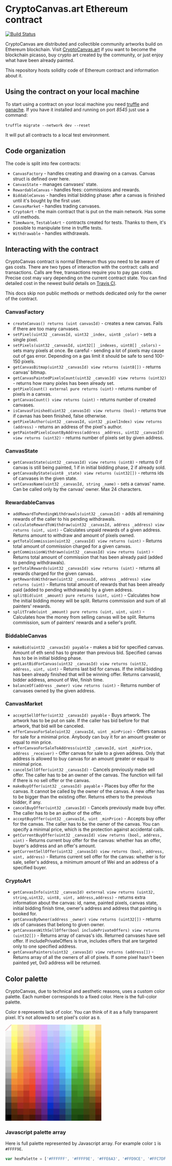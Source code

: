 # CryptoCanvas.art Ethereum contract
[![Build Status](https://travis-ci.com/TheMindhouse/cryptocanvas-solidity.svg?branch=master)](https://travis-ci.com/TheMindhouse/cryptocanvas-solidity)

CryptoCanvas are distributed and collectible community artworks build on Ethereum blockchain. Visit [CryptoCanvas.art][homepage] if you want to become the blockchain picasso, buy crypto art created by the community, or just enjoy what have been already painted. 

This repository hosts solidity code of Ethereum contract and information about it. 

## Using the contract on your local machine

To start using a contract on your local machine you need [truffle](https://github.com/trufflesuite/truffle) and [ganache](https://github.com/trufflesuite/ganache-cli). If you have it installed and running on port _8545_ just use a command: 

`truffle migrate --network dev --reset `

It will put all contracts to a local test environment. 

## Code organization

The code is split into few contracts: 
* `CanvasFactory` - handles creating and drawing on a canvas. Canvas struct is defined over here. 
* `CanvasState` - manages canvases' state. 
* `RewardableCanvas` - handles fees: commissions and rewards. 
* `BiddableCanvas` - handles initial bidding phase: after a canvas is finished until it's bought by the first user. 
* `CanvasMarket` - handles trading canvases.
* `CryptoArt` - the main contract that is put on the main network. Has some util methods. 
* `TimeAware`, `TestableArt` - contracts created for tests. Thanks to them, it's possible to manipulate time in truffle tests.
* `Withdrawable` - handles withdrawals. 

## Interacting with the contract

CryptoCanvas contract is normal Ethereum thus you need to be aware of gas costs. There are two types of interaction with the contract: calls and transactions. Calls are free, transactions require you to pay gas costs. Precise cost may vary depending on the current contract state. You can find detailed cost in the newest build details on [Travis CI](https://travis-ci.com/TheMindhouse/cryptocanvas-solidity). 

This docs skip non public methods or methods dedicated only for the owner of the contract. 

### CanvasFactory 

* `createCanvas() returns (uint canvasId)` - creates a new canvas. Fails if there are too many canvases. 
* `setPixel(uint32 _canvasId, uint32 _index, uint8 _color)` - sets a single pixel. 
* `setPixels(uint32 _canvasId, uint32[] _indexes, uint8[] _colors)` - sets many pixels at once. Be careful - sending a lot of pixels may cause out of gas error. Depending on a gas limit it should be safe to send 100-150 pixels. 
* `getCanvasBitmap(uint32 _canvasId) view returns (uint8[])` - returns canvas' bitmap. 
* `getCanvasPaintedPixelsCount(uint32 _canvasId) view returns (uint32)` - returns how many pixles has been already set. 
* `getPixelCount() external pure returns (uint)` - returns number of pixels in a canvas. 
* `getCanvasCount() view returns (uint)` - returns number of created canvases. 
* `isCanvasFinished(uint32 _canvasId) view returns (bool)` - returns true if cavnas has been finished, false otherwise. 
* `getPixelAuthor(uint32 _canvasId, uint32 _pixelIndex) view returns (address)` - returns an address of the pixel's author. 
* `getPaintedPixelsCountByAddress(address _address, uint32 _canvasId) view returns (uint32)` - returns number of pixels set by given address.

### CanvasState

* `getCanvasState(uint32 _canvasId) view returns (uint8)` - returns 0 if canvas is still being painted, 1 if in initial bidding phase, 2 if already sold. 
* `getCanvasByState(uint8 _state) view returns (uint32[])` - returns ids of canvases in the given state. 
* `setCanvasName(uint32 _canvasId, string _name)` - sets a canvas' name. Can be called only by the canvas' owner. Max 24 characters. 

### RewardableCanvas

* `addRewardToPendingWithdrawals(uint32 _canvasId)` - adds all remaining rewards of the caller to his pending withdrawals. 
* `calculateRewardToWithdraw(uint32 _canvasId, address _address) view returns (uint, uint)` - Calculates unpaid rewards of a given address. Returns amount to withdraw and amount of pixels owned.
* `getTotalCommission(uint32 _canvasId) view returns (uint)` - Returns total amount of commission charged for a given canvas.
* `getCommissionWithdrawn(uint32 _canvasId) view returns (uint)` - Returns total amount of commission that has been already paid (added to pending withdrawals).
* `getTotalRewards(uint32 _canvasId) view returns (uint)` - returns all rewards charged for the given canvas.
* `getRewardsWithdrawn(uint32 _canvasId, address _address) view returns (uint)` - Returns total amount of rewards that has been already paid (added to pending withdrawals) by a given address.
* `splitBid(uint _amount) pure returns (uint, uint)` - Calculates how the initial bidding money will be split. Returns commission and sum of all painters' rewards.
* `splitTrade(uint _amount) pure returns (uint, uint, uint)` - Calculates how the money from selling canvas will be split. Returns commission, sum of painters' rewards and a seller's profit.

### BiddableCanvas

* `makeBid(uint32 _canvasId) payable` - makes a bid for specified canvas. Amount of eth send has to greater than previous bid. Specified canvas has to be in initial bidding phase. 
* `getLastBidForCanvas(uint32 _canvasId) view returns (uint32, address, uint, uint)` - Returns last bid for canvas. If the initial bidding has been already finished that will be winning offer. Returns canvasId, bidder address, amount of Wei, finish time. 
* `balanceOf(address _owner) view returns (uint)` - Returns number of canvases owned by the given address.

### CanvasMarket

* `acceptSellOffer(uint32 _canvasId) payable` - Buys artwork. The artwork has to be put on sale. If the caller has bid before for that artwork, that bid will be canceled.
* `offerCanvasForSale(uint32 _canvasId, uint _minPrice)` - Offers canvas for sale for a minimal price. Anybody can buy it for an amount greater or equal to min price.
* `offerCanvasForSaleToAddress(uint32 _canvasId, uint _minPrice, address _receiver)` - Offer canvas for sale to a given address. Only that address is allowed to buy canvas for an amount greater or equal to minimal price.
* `cancelSellOffer(uint32 _canvasId)` - Cancels previously made sell offer. The caller has to be an owner of the canvas. The function will fail if there is no sell offer or the canvas.
* `makeBuyOffer(uint32 _canvasId) payable` - Places buy offer for the canvas. It cannot be called by the owner of the canvas. A new offer has to be bigger than the existing offer. Returns ethers to the previous bidder, if any.
* `cancelBuyOffer(uint32 _canvasId)` - Cancels previously made buy offer. The caller has to be an author of the offer.
* `acceptBuyOffer(uint32 _canvasId, uint _minPrice)` - Accepts buy offer for the canvas. The caller has to be the owner of the canvas. You can specify a minimal price, which is the protection against accidental calls.
* `getCurrentBuyOffer(uint32 _canvasId) view returns (bool, address, uint)` - Returns current buy offer for the canvas: whether has an offer, buyer's address and an offer's amount. 
* `getCurrentSellOffer(uint32 _canvasId) view returns (bool, address, uint, address)` - Returns current sell offer for the canvas: whether is for sale, seller's address, a minimum amount of Wei and an address of a specified buyer.

### CryptoArt

* `getCanvasInfo(uint32 _canvasId) external view returns (uint32, string,uint32, uint8, uint, address,address)` - returns extra information about the canvas: id, name, painted pixels, canvas state, initial bidding finish time, owner's address and address that painting is booked for. 
* `getCanvasByOwner(address _owner) view returns (uint32[])` - returns ids of canvases that belong to given owner. 
* `getCanvasesWithSellOffer(bool includePrivateOffers) view returns (uint32[])` - Returns array of canvas's ids. Returned canvases have sell offer. If includePrivateOffers is true, includes offers that are targeted only to one specified address.
* `getCanvasPainters(uint32 _canvasId) view returns (address[])` - Returns array of all the owners of all of pixels. If some pixel hasn't been painted yet, 0x0 address will be returned.

## Color palette
CryptoCanvas, due to technical and aesthetic reasons, uses a custom color palette. Each number corresponds to a fixed color. Here is the full-color palette. 

Color `0` represents lack of color. You can think of it as a fully transparent pixel. It's not allowed to set pixel's color as `0`.

![Full color palette](colour-palette.jpeg "Full color palette")

### Javascript palette array 
Here is full palette represented by Javascript array. For example color `1` is `#FFFF9E`.

```Javascript
var hexPalette = ['#FFFFFF', '#FFFF9E', '#FFE6A3', '#FFD9CE', '#FFC7DF', '#FFB4EF', '#EFB3FF', '#CCD3FF', '#D4D0FF', '#B6ECFF', '#BCF8FF', '#C1FEC9', '#A9FF8C', '#EFFFA0', '#FFF3B7', '#FFD98B', '#F4F4F4', '#FEFF7D', '#FFE48C', '#FFCEC1', '#FFC4CE', '#FFAAEE', '#ECA5FF', '#BECBFF', '#C4C0FF', '#A9E3FF', '#9FF5FF', '#B5FCBE', '#99FF78', '#E3FE5F', '#FFF39F', '#FFCE6F', '#EAEAEA', '#FFFA51', '#FFD479', '#FFBFAF', '#FFB5BC', '#FF9FEB', '#E996FF', '#ACBEFF', '#BCB7FF', '#91D5FF', '#7FF2FF', '#A0FAAC', '#80FF58', '#D6F151', '#FEEE8B', '#FFC854', '#E1E1E1', '#FFF51B', '#FFC45A', '#FFAF99', '#FFA6AB', '#FF96E9', '#E689FF', '#9BB2FF', '#B3AEFF', '#75DCFF', '#68F0FF', '#7BF68E', '#76F94E', '#C8E32A', '#FFE261', '#FFBF49', '#D7D7D7', '#FFE615', '#FFBD30', '#FF9F85', '#FF979B', '#FF84E6', '#E27BFF', '#94A8FF', '#A8A2FF', '#67D5FF', '#40EDFF', '#5BF177', '#6BEF42', '#BDD831', '#FAD846', '#FFB446', '#D0D0D0', '#FFD80F', '#FFB618', '#FF9274', '#FF878B', '#FF73DF', '#DB6DFF', '#8D9FFF', '#9E96FF', '#55CDFF', '#00EAFF', '#50E86D', '#62E738', '#B3CE22', '#F3CD20', '#FFAA43', '#C5C5C5', '#FFCF00', '#FFAA00', '#FF8260', '#FF7479', '#FF66D3', '#D264F9', '#7D8FFF', '#938AFF', '#40CCFF', '#00E5FF', '#43DE63', '#4AD317', '#A6C100', '#ECC60F', '#F99C38', '#B8B8B8', '#FFC300', '#FF9200', '#FF6E47', '#FF6456', '#F55BC8', '#CA5BF1', '#6E81FF', '#8B82FF', '#24B8FF', '#00E0FF', '#00D138', '#2DBE00', '#99B400', '#E4BE00', '#ED8F2D', '#A4A4A4', '#FFA700', '#FF8500', '#FF633C', '#FF523A', '#E74DBA', '#BF50E6', '#6372FF', '#7C74F1', '#20A9F2', '#00D3FA', '#00BD3B', '#19B300', '#86A000', '#D6AF00', '#DB8122', '#8E8E8E', '#FF8A00', '#FF7900', '#F8572F', '#FF3E21', '#DA3FAD', '#B344DA', '#5964FF', '#6E66E3', '#1F9CDF', '#00BFE2', '#00A71A', '#00A800', '#748E00', '#C7A000', '#CA7315', '#757575', '#F37400', '#F36000', '#E34113', '#FF1C00', '#C92C9D', '#A93AD0', '#4E56F5', '#625AD6', '#0087D5', '#00AECE', '#009500', '#009B00', '#678000', '#B08A00', '#C15F0A', '#686868', '#D06200', '#D74700', '#CE2412', '#F20000', '#B9008C', '#9F2FC6', '#4448E7', '#5950CC', '#0071CD', '#009BC3', '#008300', '#008F00', '#5B7200', '#947500', '#B74A02', '#4E4E4E', '#A44B00', '#C12D0C', '#BE1D00', '#D90000', '#A20077', '#850FAD', '#2439DD', '#483FBB', '#005CB2', '#00869F', '#007800', '#007A00', '#465700', '#6F5700', '#973400', '#343434', '#7E3300', '#AC0E12', '#A41F00', '#B60000', '#8B0061', '#6E0096', '#012AD3', '#372EA9', '#094897', '#007086', '#006D00', '#006800', '#405300', '#564500', '#791D00', '#252525', '#5A2600', '#7B1306', '#841B00', '#7B1500', '#6F004D', '#65008D', '#0122AC', '#231794', '#15387A', '#005E70', '#005600', '#005500', '#354500', '#4F3F00', '#5F1A00', '#000000', '#461E00', '#4A1600', '#641903', '#501200', '#500038', '#4F0070', '#011B86', '#0F007E', '#1B295D', '#004C5A', '#004A00', '#004100', '#2A3600', '#483A00', '#451700'];

```

[homepage]: https://www.cryptocanvas.art
